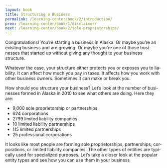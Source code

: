 ```yaml
---
layout: book
title: Structuring a Business
permalink: /learning-center/book/2/introduction/
prev: /learning-center/book/1/disclaimer/
next: /learning-center/book/2/sole-proprietorships/
---
```


Con­grat­u­la­tions! You’re start­ing a busi­ness in Alaska. Or maybe you’re an exist­ing busi­ness and are grow­ing. Or maybe you’re one of those busi­nesses that started up with­out giv­ing any thought to your busi­ness structure.

What­ever the case, your struc­ture either pro­tects you or exposes you to lia­bil­ity. It can affect how much you pay in taxes. It affects how you work with other busi­ness own­ers. Some­times it can make or break you.

How should you struc­ture your busi­ness? Let’s look at the num­ber of busi­nesses formed in Alaska in 2010 to see what oth­ers are doing. Here they are:
<ul><li>9,000 sole pro­pri­etor­ship or partnerships</li>
<li>624 cor­po­ra­tions</li>
<li>2799 lim­ited lia­bil­ity companies</li>
<li>10 lim­ited lia­bil­ity partnerships</li>
<li>115 lim­ited partnerships</li>
<li>25 pro­fes­sional corporations</li></ul>

It looks like most peo­ple are form­ing sole pro­pri­etor­ships, part­ner­ships, cor­po­ra­tions, or lim­ited lia­bil­ity com­pa­nies. The other types of enti­ties are typ­i­cally used for spe­cial­ized pur­poses. Let’s take a closer look at the pop­u­lar entity types and see how you can use them in your business